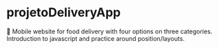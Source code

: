 # projetoDeliveryApp
🛵 Mobile website for food delivery with four options on three categories. Introduction to javascript and practice around position/layouts.
